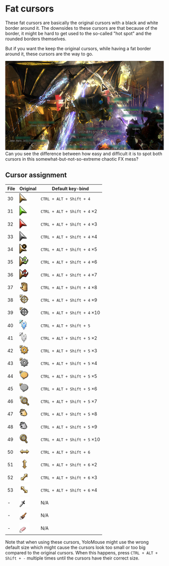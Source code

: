 # Fat cursors

These fat cursors are basically the original cursors with a black and white
border around it. The downsides to these cursors are that because of the border,
it might be hard to get used to the so-called "hot spot" and the rounded borders
themselves.

But if you want the keep the original cursors, while having a fat border around
it, these cursors are the way to go.

![](preview.jpg)<br>
Can you see the difference between how easy and difficult it is to spot both
cursors in this somewhat-but-not-so-extreme chaotic FX mess?

## Cursor assignment
File | Original                              | Default key-bind
-----|---------------------------------------|-------------
30   | ![255329](../../originals/255329.png) | `CTRL + ALT + Shift + 4`
31   | ![255337](../../originals/255337.png) | `CTRL + ALT + Shift + 4` ×2
32   | ![255330](../../originals/255330.png) | `CTRL + ALT + Shift + 4` ×3
33   | ![255331](../../originals/255331.png) | `CTRL + ALT + Shift + 4` ×4
34   | ![255332](../../originals/255332.png) | `CTRL + ALT + Shift + 4` ×5
35   | ![255352](../../originals/255352.png) | `CTRL + ALT + Shift + 4` ×6
36   | ![255353](../../originals/255353.png) | `CTRL + ALT + Shift + 4` ×7
37   | ![255351](../../originals/255351.png) | `CTRL + ALT + Shift + 4` ×8
38   | ![255338](../../originals/255338.png) | `CTRL + ALT + Shift + 4` ×9
39   | ![255339](../../originals/255339.png) | `CTRL + ALT + Shift + 4` ×10
40   | ![255344](../../originals/255344.png) | `CTRL + ALT + Shift + 5`
41   | ![255345](../../originals/255345.png) | `CTRL + ALT + Shift + 5` ×2
42   | ![255340](../../originals/255340.png) | `CTRL + ALT + Shift + 5` ×3
43   | ![255341](../../originals/255341.png) | `CTRL + ALT + Shift + 5` ×4
44   | ![255347](../../originals/255347.png) | `CTRL + ALT + Shift + 5` ×5
45   | ![255348](../../originals/255348.png) | `CTRL + ALT + Shift + 5` ×6
46   | ![547823](../../originals/547823.png) | `CTRL + ALT + Shift + 5` ×7
47   | ![255342](../../originals/255342.png) | `CTRL + ALT + Shift + 5` ×8
48   | ![255343](../../originals/255343.png) | `CTRL + ALT + Shift + 5` ×9
49   | ![255346](../../originals/255346.png) | `CTRL + ALT + Shift + 5` ×10
50   | ![255356](../../originals/255356.png) | `CTRL + ALT + Shift + 6`
51   | ![255357](../../originals/255357.png) | `CTRL + ALT + Shift + 6` ×2
52   | ![255358](../../originals/255358.png) | `CTRL + ALT + Shift + 6` ×3
53   | ![255359](../../originals/255359.png) | `CTRL + ALT + Shift + 6` ×4
-    | ![255333](../../originals/255333.png) | N/A
-    | ![255334](../../originals/255334.png) | N/A
-    | ![255335](../../originals/255335.png) | N/A

Note that when using these cursors, YoloMouse might use the wrong default size
which might cause the cursors look too small or too big compared to the original
cursors. When this happens, press `CTRL + ALT + Shift + -` multiple times until
the cursors have their correct size.
